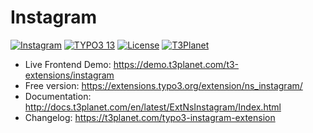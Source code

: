 # Instagram

  [![Instagram](https://img.shields.io/badge/stable-v5.0.0-green?style=flat-square)](https://github.com/nitsan-technologies/ns_instagram/tree/5.0.0) [![TYPO3 13](https://img.shields.io/badge/TYPO3-13-orange.svg?style=flat-square)](https://get.typo3.org/version/13) [![License](https://img.shields.io/badge/license-GPL--3.0-orange?style=flat-square)](https://www.gnu.org/licenses/gpl-3.0.en.html) [![T3Planet](https://img.shields.io/badge/T3Planet-Instagram-50b99a?style=flat-square)](https://t3-extension.t3planet.com/pro/typo3-instagram)

- Live Frontend Demo: https://demo.t3planet.com/t3-extensions/instagram
- Free version: https://extensions.typo3.org/extension/ns_instagram/
- Documentation: http://docs.t3planet.com/en/latest/ExtNsInstagram/Index.html
- Changelog: https://t3planet.com/typo3-instagram-extension